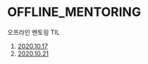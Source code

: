 # OFFLINE_MENTORING

오프라인 멘토링 TIL

1. [2020.10.17](./20201017/README.md)
1. [2020.10.21](./20201021/README.md)